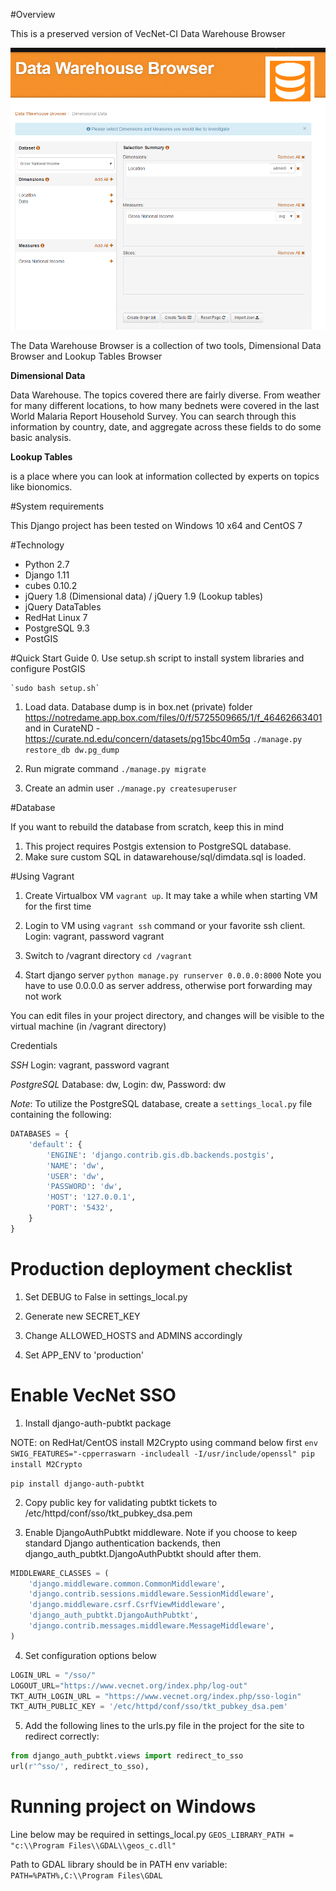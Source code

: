 #Overview

This is a preserved version of VecNet-CI Data Warehouse Browser

![Screenshot](screenshot.PNG)

The Data Warehouse Browser is a collection of two tools, Dimensional Data Browser and Lookup Tables Browser

**Dimensional Data**

Data Warehouse. The topics covered there are fairly diverse. From weather for many different locations, to how many bednets were covered in the last World Malaria 
Report Household Survey. You can search through this information by country, date, and aggregate across these fields to 
do some basic analysis.

**Lookup Tables**

is a place where you can look at information collected by experts on topics like bionomics.

#System requirements

This Django project has been tested on Windows 10 x64 and CentOS 7

#Technology

* Python 2.7
* Django 1.11
* cubes 0.10.2
* jQuery 1.8 (Dimensional data) / jQuery 1.9 (Lookup tables)
* jQuery DataTables
* RedHat Linux 7
* PostgreSQL 9.3
* PostGIS

#Quick Start Guide
0. Use setup.sh script to install system libraries and configure PostGIS

    `sudo bash setup.sh`

1. Load data. Database dump is in box.net (private) folder https://notredame.app.box.com/files/0/f/5725509665/1/f_46462663401
 and in CurateND - https://curate.nd.edu/concern/datasets/pg15bc40m5q
    `./manage.py restore_db dw.pg_dump`

2. Run migrate command
    `./manage.py migrate`

3. Create an admin user
   `./manage.py createsuperuser`

#Database

If you want to rebuild the database from scratch, keep this in mind
1. This project requires Postgis extension to PostgreSQL database.
2. Make sure custom SQL in datawarehouse/sql/dimdata.sql is loaded.

#Using Vagrant

1. Create Virtualbox VM `vagrant up`. It may take a while when starting VM for the first time

2. Login to VM using `vagrant ssh` command or your favorite ssh client. Login: vagrant, password vagrant

3. Switch to /vagrant directory `cd /vagrant`

4. Start django server `python manage.py runserver 0.0.0.0:8000`
Note you have to use 0.0.0.0 as server address, otherwise port forwarding may not work

You can edit files in your project directory, and changes will be visible to the virtual machine
(in /vagrant directory)

Credentials

*SSH* Login: vagrant, password vagrant

*PostgreSQL* Database: dw, Login: dw, Password: dw

*Note*: To utilize the PostgreSQL database, create a `settings_local.py` file containing the following:
```python
DATABASES = {
	'default': {
		'ENGINE': 'django.contrib.gis.db.backends.postgis',
		'NAME': 'dw',
		'USER': 'dw',
		'PASSWORD': 'dw',
		'HOST': '127.0.0.1',
		'PORT': '5432',
	}
}
```

# Production deployment checklist

1. Set DEBUG to False in settings_local.py

2. Generate new SECRET_KEY
 
3. Change ALLOWED_HOSTS and ADMINS accordingly

4. Set APP_ENV to 'production'

# Enable VecNet SSO

1. Install django-auth-pubtkt package

NOTE: on RedHat/CentOS install M2Crypto using command below first
`env SWIG_FEATURES="-cpperraswarn -includeall -I/usr/include/openssl" pip install M2Crypto`

`pip install django-auth-pubtkt`


2. Copy public key for validating pubtkt tickets to /etc/httpd/conf/sso/tkt_pubkey_dsa.pem

3. Enable DjangoAuthPubtkt middleware. Note if you choose to keep standard Django authentication backends, 
then django_auth_pubtkt.DjangoAuthPubtkt should after them.
```python
MIDDLEWARE_CLASSES = (
    'django.middleware.common.CommonMiddleware',
    'django.contrib.sessions.middleware.SessionMiddleware',
    'django.middleware.csrf.CsrfViewMiddleware',
    'django_auth_pubtkt.DjangoAuthPubtkt',
    'django.contrib.messages.middleware.MessageMiddleware',
)
```

4. Set configuration options below
```python
LOGIN_URL = "/sso/"
LOGOUT_URL="https://www.vecnet.org/index.php/log-out"
TKT_AUTH_LOGIN_URL = "https://www.vecnet.org/index.php/sso-login"
TKT_AUTH_PUBLIC_KEY = '/etc/httpd/conf/sso/tkt_pubkey_dsa.pem'
```

5. Add the following lines to the urls.py file in the project for the site to redirect correctly:
```python
from django_auth_pubtkt.views import redirect_to_sso
url(r'^sso/', redirect_to_sso),
```

# Running project on Windows
Line below may be required in settings_local.py
```GEOS_LIBRARY_PATH = "c:\\Program Files\\GDAL\\geos_c.dll"```

Path to GDAL library should be in PATH env variable:
```PATH=%PATH%,C:\\Program Files\GDAL```
